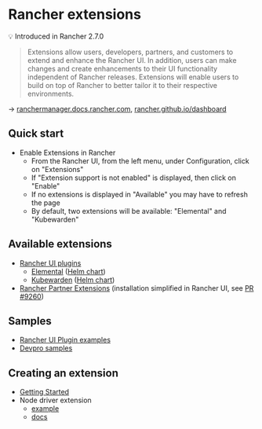 # Rancher extensions

💡 Introduced in Rancher 2.7.0

> Extensions allow users, developers, partners, and customers to extend and enhance the Rancher UI. In addition, users can make changes and create enhancements to their UI functionality independent of Rancher releases.
Extensions will enable users to build on top of Rancher to better tailor it to their respective environments.

→ [ranchermanager.docs.rancher.com](https://ranchermanager.docs.rancher.com/integrations-in-rancher/rancher-extensions), [rancher.github.io/dashboard](https://rancher.github.io/dashboard/extensions/home)

## Quick start

* Enable Extensions in Rancher
    * From the Rancher UI, from the left menu, under Configuration, click on "Extensions"
    * If "Extension support is not enabled" is displayed, then click on "Enable"
    * If no extensions is displayed in "Available" you may have to refresh the page
    * By default, two extensions will be available: "Elemental" and "Kubewarden"

## Available extensions

* [Rancher UI plugins](https://github.com/rancher/ui-plugin-charts)
    * [Elemental](https://github.com/rancher/elemental-ui) ([Helm chart](https://github.com/rancher/elemental-ui/tree/main/charts/elemental))
    * [Kubewarden](https://github.com/kubewarden/ui) ([Helm chart](https://github.com/kubewarden/ui/tree/main/charts/kubewarden))
* [Rancher Partner Extensions](https://github.com/rancher/partner-extensions) (installation simplified in Rancher UI, see [PR #9260](https://github.com/rancher/dashboard/pull/9260))

## Samples

* [Rancher UI Plugin examples](https://github.com/rancher/ui-plugin-examples)
* [Devpro samples](https://github.com/devpro/rancher-extensions-samples)

## Creating an extension

* [Getting Started](https://rancher.github.io/dashboard/extensions/extensions-getting-started)
* Node driver extension
    * [example](https://github.com/rancher/ui-plugin-examples/tree/main/pkg/node-driver)
    * [docs](https://rancher.github.io/dashboard/extensions/usecases/node-driver/machine-config)
